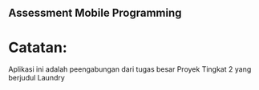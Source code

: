 ## Assessment Mobile Programming

# Catatan:

Aplikasi ini adalah peengabungan dari tugas besar Proyek Tingkat 2 yang berjudul Laundry
